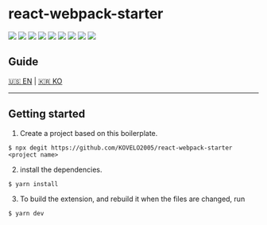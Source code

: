 # react-webpack-starter

<div>
<img src="https://img.shields.io/badge/react-007396?style=for-the-badge&logo=React&logoColor=white"> 
<img src="https://img.shields.io/badge/Jest-007396?style=for-the-badge&logo=Jest&logoColor=white"> 
<img src="https://img.shields.io/badge/typescript-007396?style=for-the-badge&logo=typescript&logoColor=white"> 
<img src="https://img.shields.io/badge/ESLint-007396?style=for-the-badge&logo=ESLint&logoColor=white"> 
<img src="https://img.shields.io/badge/Prettier-007396?style=for-the-badge&logo=Prettier&logoColor=white"> 
<img src="https://img.shields.io/badge/husky-007396?style=for-the-badge&logo=husky&logoColor=white"> 
<img src="https://img.shields.io/badge/LintStaged-007396?style=for-the-badge&logo=LintStaged&logoColor=white"> 
<img src="https://img.shields.io/badge/Webpack-007396?style=for-the-badge&logo=Webpack&logoColor=white"> 
<img src="https://img.shields.io/badge/Babel-007396?style=for-the-badge&logo=Babel&logoColor=white"> 
</div>

## Guide
<a href="/docs/EN.md">🇺🇸 EN</a> | <a href="/docs/KO.md">🇰🇷  KO</a>

<hr>

## Getting started

1. Create a project based on this boilerplate.

```
$ npx degit https://github.com/KOVELO2005/react-webpack-starter <project name>
```

2. install the dependencies.

```
$ yarn install
```

3. To build the extension, and rebuild it when the files are changed, run

```
$ yarn dev
```
